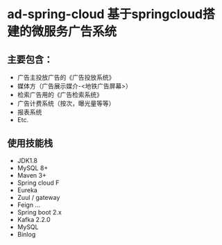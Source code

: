 # ad-spring-cloud 基于springcloud搭建的微服务广告系统

## 主要包含：
- 广告主投放广告的《广告投放系统》 
- 媒体方（广告展示媒介-<地铁广告屏幕>）
- 检索广告用的《广告检索系统》 
- 广告计费系统（按次，曝光量等等） 
- 报表系统
- Etc.
  
## 使用技能栈
- JDK1.8 
- MySQL 8+ 
- Maven 3+ 
- Spring cloud F 
- Eureka
- Zuul / gateway 
- Feign ... 
- Spring boot 2.x 
- Kafka 2.2.0 
- MySQL 
- Binlog
